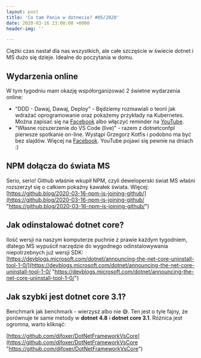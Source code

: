 ```yaml
---
layout: post
title: 'Co tam Panie w dotnecie? #05/2020'
date: 2020-03-16 23:00:00 +0000
header-img: ''

---
```

Ciężki czas nastał dla nas wszystkich, ale całe szczęście w świecie dotnet i MS dużo się dzieje. Idealne do poczytania w domu.

## Wydarzenia online

W tym tygodniu mam okazję współorganizować 2 świetne wydarzenia online:

* "DDD - Dawaj, Dawaj, Deploy" - Będziemy rozmawiali o teorii jak wdrażać oprogramowanie oraz pokażemy przykłady na Kubernetes. Można zapisać się na [Facebook](https://www.facebook.com/events/500716470613535/) albo włączyć reminder na [YouTube](https://www.youtube.com/watch?v=-WcwG_h2Wj8).
* "Własne rozszerzenie do VS Code (live)" - razem z dotnetconfpl pierwsze spotkanie on-line. Wystąpi Grzegorz Kotfis i podobno ma być bez slajdów. Więcej na [Facebook](https://www.facebook.com/events/215680743118997/). YouTube pojawi się pewnie na dniach :)

## NPM dołącza do świata MS

Serio, serio! Github właśnie wkupił NPM, czyli deweloperski świat MS właśni rozszerzył się o całkiem pokaźny kawałek świata. Więcej: [https://github.blog/2020-03-16-npm-is-joining-github/](https://github.blog/2020-03-16-npm-is-joining-github/ "https://github.blog/2020-03-16-npm-is-joining-github/")

## Jak odinstalować dotnet core?

Ilość wersji na naszym komputerze puchnie z prawie każdym tygodniem, dlatego MS wypuścił narzędzie do wygodnego odinstalowywania niepotrzebnych już wersji SDK: [https://devblogs.microsoft.com/dotnet/announcing-the-net-core-uninstall-tool-1-0/](https://devblogs.microsoft.com/dotnet/announcing-the-net-core-uninstall-tool-1-0/ "https://devblogs.microsoft.com/dotnet/announcing-the-net-core-uninstall-tool-1-0/") 

## Jak szybki jest dotnet core 3.1?

Benchmark jak benchmark - wierzysz albo nie 😅. Ten jest o tyle fajny, że porównuje te same metody w **dotnet** **4.8** i **dotnet core 3.1**. Różnica jest ogromna, warto kliknąć:

[https://github.com/djfoxer/DotNetFrameworkVsCore](https://github.com/djfoxer/DotNetFrameworkVsCore "https://github.com/djfoxer/DotNetFrameworkVsCore")